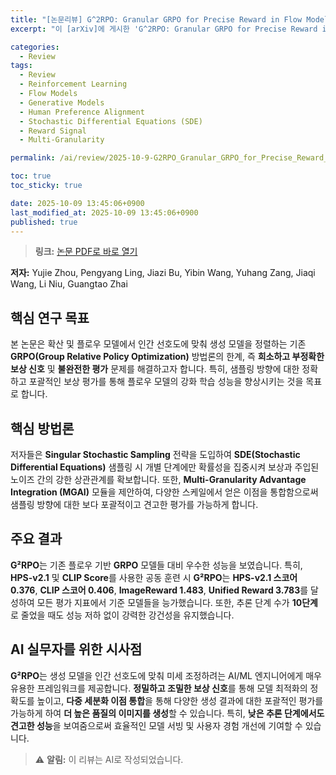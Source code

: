 ```yaml
---
title: "[논문리뷰] G^2RPO: Granular GRPO for Precise Reward in Flow Models"
excerpt: "이 [arXiv]에 게시한 'G^2RPO: Granular GRPO for Precise Reward in Flow Models' 논문에 대한 자세한 리뷰입니다."

categories:
  - Review
tags:
  - Review
  - Reinforcement Learning
  - Flow Models
  - Generative Models
  - Human Preference Alignment
  - Stochastic Differential Equations (SDE)
  - Reward Signal
  - Multi-Granularity

permalink: /ai/review/2025-10-9-G2RPO_Granular_GRPO_for_Precise_Reward_in_Flow_Models/

toc: true
toc_sticky: true

date: 2025-10-09 13:45:06+0900
last_modified_at: 2025-10-09 13:45:06+0900
published: true
---
```

> **링크:** [논문 PDF로 바로 열기](https://arxiv.org/abs/2510.01982)

**저자:** Yujie Zhou, Pengyang Ling, Jiazi Bu, Yibin Wang, Yuhang Zang, Jiaqi Wang, Li Niu, Guangtao Zhai



## 핵심 연구 목표
본 논문은 확산 및 플로우 모델에서 인간 선호도에 맞춰 생성 모델을 정렬하는 기존 **GRPO(Group Relative Policy Optimization)** 방법론의 한계, 즉 **희소하고 부정확한 보상 신호** 및 **불완전한 평가** 문제를 해결하고자 합니다. 특히, 샘플링 방향에 대한 정확하고 포괄적인 보상 평가를 통해 플로우 모델의 강화 학습 성능을 향상시키는 것을 목표로 합니다.

## 핵심 방법론
저자들은 **Singular Stochastic Sampling** 전략을 도입하여 **SDE(Stochastic Differential Equations)** 샘플링 시 개별 단계에만 확률성을 집중시켜 보상과 주입된 노이즈 간의 강한 상관관계를 확보합니다. 또한, **Multi-Granularity Advantage Integration (MGAI)** 모듈을 제안하여, 다양한 스케일에서 얻은 이점을 통합함으로써 샘플링 방향에 대한 보다 포괄적이고 견고한 평가를 가능하게 합니다.

## 주요 결과
**G²RPO**는 기존 플로우 기반 **GRPO** 모델들 대비 우수한 성능을 보였습니다. 특히, **HPS-v2.1** 및 **CLIP Score**를 사용한 공동 훈련 시 **G²RPO**는 **HPS-v2.1 스코어 0.376**, **CLIP 스코어 0.406**, **ImageReward 1.483**, **Unified Reward 3.783**를 달성하여 모든 평가 지표에서 기준 모델들을 능가했습니다. 또한, 추론 단계 수가 **10단계**로 줄었을 때도 성능 저하 없이 강력한 강건성을 유지했습니다.

## AI 실무자를 위한 시사점
**G²RPO**는 생성 모델을 인간 선호도에 맞춰 미세 조정하려는 AI/ML 엔지니어에게 매우 유용한 프레임워크를 제공합니다. **정밀하고 조밀한 보상 신호**를 통해 모델 최적화의 정확도를 높이고, **다중 세분화 이점 통합**을 통해 다양한 생성 결과에 대한 포괄적인 평가를 가능하게 하여 **더 높은 품질의 이미지를 생성**할 수 있습니다. 특히, **낮은 추론 단계에서도 견고한 성능**을 보여줌으로써 효율적인 모델 서빙 및 사용자 경험 개선에 기여할 수 있습니다.

> ⚠️ **알림:** 이 리뷰는 AI로 작성되었습니다.